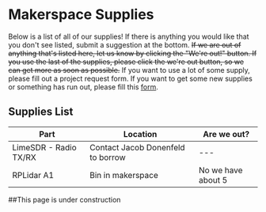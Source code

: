 # Makerspace Supplies

Below is a list of all of our supplies! If there is anything you would like that you don't see listed, submit a suggestion at the bottom. ~~If we are out of anything that's listed here, let us know by clicking the "We're out!" button. If you use the last of the supplies, please click the we're out button, so we can get more as soon as possible.~~ If you want to use a lot of some supply, please fill out a project request form. If you want to get some new supplies or something has run out, please fill this [form](https://goo.gl/forms/aD33079iApCplgXh2).

## Supplies List
| Part | Location | Are we out? 
|--- | --- | ---
|LimeSDR - Radio TX/RX | Contact Jacob Donenfeld to borrow | ---
|RPLidar A1 | Bin in makerspace | No we have about 5


##This page is under construction

